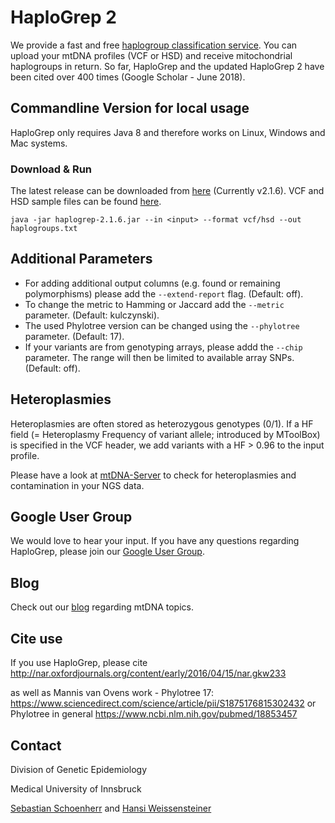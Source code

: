 # HaploGrep 2

We provide a fast and free [haplogroup classification service](https://haplogrep.uibk.ac.at/). You can upload your mtDNA profiles (VCF or HSD) and receive mitochondrial haplogroups in return. So far, HaploGrep and the updated HaploGrep 2 have been cited over 400 times (Google Scholar - June 2018). 

## Commandline Version for local usage
HaploGrep only requires Java 8 and therefore works on Linux, Windows and Mac systems. 

### Download & Run
The latest release can be downloaded from [here](https://github.com/seppinho/haplogrep-cmd/releases/download/v2.1.6/haplogrep-2.1.6.jar) (Currently v2.1.6). VCF and HSD sample files can be found [here](https://github.com/seppinho/haplogrep-cmd/tree/master/haplogrep/test-data).
 
    java -jar haplogrep-2.1.6.jar --in <input> --format vcf/hsd --out haplogroups.txt
   
## Additional Parameters      
* For adding additional output columns (e.g. found or remaining polymorphisms) please add the `--extend-report` flag. (Default: off).
* To change the metric to Hamming or Jaccard add the `--metric` parameter. (Default: kulczynski).
* The used Phylotree version can be changed using the `--phylotree` parameter. (Default: 17).
* If your variants are from genotyping arrays, please addd the `--chip` parameter. The range will then be limited to available array SNPs. (Default: off).

## Heteroplasmies
Heteroplasmies are often stored as heterozygous genotypes (0/1). If a HF field (= Heteroplasmy Frequency of variant allele; introduced by MToolBox) is specified in the VCF header, we add variants with a HF > 0.96 to the input profile.

Please have a look at [mtDNA-Server](http://mtdna-server.uibk.ac.at) to check for heteroplasmies and contamination in your NGS data.   

## Google User Group
We would love to hear your input. If you have any questions regarding HaploGrep, please join our [Google User Group](https://groups.google.com/forum/#!forum/haplogrep).

## Blog
Check out our [blog](http://haplogrep.uibk.ac.at/blog/) regarding mtDNA topics.

   
## Cite use
If you use HaploGrep, please cite 
http://nar.oxfordjournals.org/content/early/2016/04/15/nar.gkw233

as well as Mannis van Ovens work - Phylotree 17: 
https://www.sciencedirect.com/science/article/pii/S1875176815302432
or Phylotree in general
https://www.ncbi.nlm.nih.gov/pubmed/18853457

## Contact
Division of Genetic Epidemiology

Medical University of Innsbruck 

[Sebastian Schoenherr](mailto:sebastian.schoenherr@i-med.ac.at) and [Hansi Weissensteiner](mailto:hansi.weissensteiner@i-med.ac.at) 
